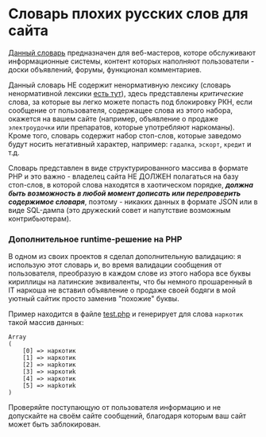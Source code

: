 # Словарь плохих русских слов для сайта

[Данный словарь](dictionary.php) предназначен для веб-мастеров, которе обслуживают информационные системы,
контент которых наполняют пользователи - доски объявлений, форумы, функционал комментариев.

Данный словарь НЕ содержит ненормативную лексику (словарь ненормативной лексики 
[есть тут](https://github.com/bars38/Russian_ban_words)), 
здесь представлены *критические* слова, 
за которые вы легко можете попасть под блокировку РКН, если сообщение от пользователя, содержащее 
слова из этого набора, окажется на вашем сайте (например, объявление о продаже `электроудочки` или
препаратов, которые употребляют наркоманы). 
Кроме того, словарь содержит набор стоп-слов, которые заведомо будут носить негативный характер, 
например: `гадалка`, `эскорт`, `кредит` и т.д.

Словарь представлен в виде структурированного массива в формате PHP и это важно - владелец сайта
НЕ ДОЛЖЕН полагаться на базу стоп-слов, в которой слова находятся в хаотическом порядке, 
***должна быть возможность в любой момент дописать или перепроверить содержимое словаря***, поэтому - 
никаких данных в формате JSON или в виде SQL-дампа (это дружеский совет и напутствие возможным 
контрибьютерам).

### Дополнительное runtime-решение на PHP

В одном из своих проектов я сделал дополнительную валидацию: я использую этот словарь и, во время
валидации сообщения от пользователя, преобразую в каждом слове из этого набора все буквы кириллицы
на латинские эквиваленты, что бы немного прошаренный в IT наркоша не вставил объявление о продаже 
своей бодяги в мой уютный сайтик просто заменив "похожие" буквы.

Пример находится в файле [test.php](test.php) и генерирует для 
слова `наркотик` такой массив данных:

```text
Array
(
    [0] => нaркотик
    [1] => наркoтик
    [2] => нарkотик
    [3] => наркотиk
    [4] => наpкотик
    [5] => нapkoтиk
)
```
Проверяйте поступающую от пользователя информацию и не допускайте на своём сайте сообщений,
благодаря которым ваш сайт может быть заблокирован.


